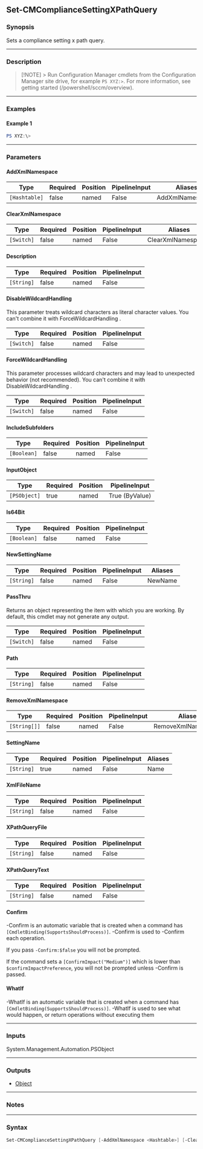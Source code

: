 Set-CMComplianceSettingXPathQuery
---------------------------------




### Synopsis
Sets a compliance setting x path query.



---


### Description

> [!NOTE] > Run Configuration Manager cmdlets from the Configuration Manager site drive, for example `PS XYZ:>`. For more information, see getting started (/powershell/sccm/overview).



---


### Examples
#### Example 1
```PowerShell
PS XYZ:\>
```



---


### Parameters
#### **AddXmlNamespace**








|Type         |Required|Position|PipelineInput|Aliases         |
|-------------|--------|--------|-------------|----------------|
|`[Hashtable]`|false   |named   |False        |AddXmlNamespaces|



#### **ClearXmlNamespace**








|Type      |Required|Position|PipelineInput|Aliases           |
|----------|--------|--------|-------------|------------------|
|`[Switch]`|false   |named   |False        |ClearXmlNamespaces|



#### **Description**








|Type      |Required|Position|PipelineInput|
|----------|--------|--------|-------------|
|`[String]`|false   |named   |False        |



#### **DisableWildcardHandling**

This parameter treats wildcard characters as literal character values. You can't combine it with ForceWildcardHandling .






|Type      |Required|Position|PipelineInput|
|----------|--------|--------|-------------|
|`[Switch]`|false   |named   |False        |



#### **ForceWildcardHandling**

This parameter processes wildcard characters and may lead to unexpected behavior (not recommended). You can't combine it with DisableWildcardHandling .






|Type      |Required|Position|PipelineInput|
|----------|--------|--------|-------------|
|`[Switch]`|false   |named   |False        |



#### **IncludeSubfolders**








|Type       |Required|Position|PipelineInput|
|-----------|--------|--------|-------------|
|`[Boolean]`|false   |named   |False        |



#### **InputObject**








|Type        |Required|Position|PipelineInput |
|------------|--------|--------|--------------|
|`[PSObject]`|true    |named   |True (ByValue)|



#### **Is64Bit**








|Type       |Required|Position|PipelineInput|
|-----------|--------|--------|-------------|
|`[Boolean]`|false   |named   |False        |



#### **NewSettingName**








|Type      |Required|Position|PipelineInput|Aliases|
|----------|--------|--------|-------------|-------|
|`[String]`|false   |named   |False        |NewName|



#### **PassThru**

Returns an object representing the item with which you are working. By default, this cmdlet may not generate any output.






|Type      |Required|Position|PipelineInput|
|----------|--------|--------|-------------|
|`[Switch]`|false   |named   |False        |



#### **Path**








|Type      |Required|Position|PipelineInput|
|----------|--------|--------|-------------|
|`[String]`|false   |named   |False        |



#### **RemoveXmlNamespace**








|Type        |Required|Position|PipelineInput|Aliases            |
|------------|--------|--------|-------------|-------------------|
|`[String[]]`|false   |named   |False        |RemoveXmlNamespaces|



#### **SettingName**








|Type      |Required|Position|PipelineInput|Aliases|
|----------|--------|--------|-------------|-------|
|`[String]`|true    |named   |False        |Name   |



#### **XmlFileName**








|Type      |Required|Position|PipelineInput|
|----------|--------|--------|-------------|
|`[String]`|false   |named   |False        |



#### **XPathQueryFile**








|Type      |Required|Position|PipelineInput|
|----------|--------|--------|-------------|
|`[String]`|false   |named   |False        |



#### **XPathQueryText**








|Type      |Required|Position|PipelineInput|
|----------|--------|--------|-------------|
|`[String]`|false   |named   |False        |



#### **Confirm**
-Confirm is an automatic variable that is created when a command has ```[CmdletBinding(SupportsShouldProcess)]```.
-Confirm is used to -Confirm each operation.

If you pass ```-Confirm:$false``` you will not be prompted.


If the command sets a ```[ConfirmImpact("Medium")]``` which is lower than ```$confirmImpactPreference```, you will not be prompted unless -Confirm is passed.

#### **WhatIf**
-WhatIf is an automatic variable that is created when a command has ```[CmdletBinding(SupportsShouldProcess)]```.
-WhatIf is used to see what would happen, or return operations without executing them


---


### Inputs
System.Management.Automation.PSObject





---


### Outputs
* [Object](https://learn.microsoft.com/en-us/dotnet/api/System.Object)






---


### Notes




---


### Syntax
```PowerShell
Set-CMComplianceSettingXPathQuery [-AddXmlNamespace <Hashtable>] [-ClearXmlNamespace] [-Description <String>] [-DisableWildcardHandling] [-ForceWildcardHandling] [-IncludeSubfolders <Boolean>] -InputObject <PSObject> [-Is64Bit <Boolean>] [-NewSettingName <String>] [-PassThru] [-Path <String>] [-RemoveXmlNamespace <String[]>] -SettingName <String> [-XmlFileName <String>] [-XPathQueryFile <String>] [-XPathQueryText <String>] [-Confirm] [-WhatIf] [<CommonParameters>]
```
